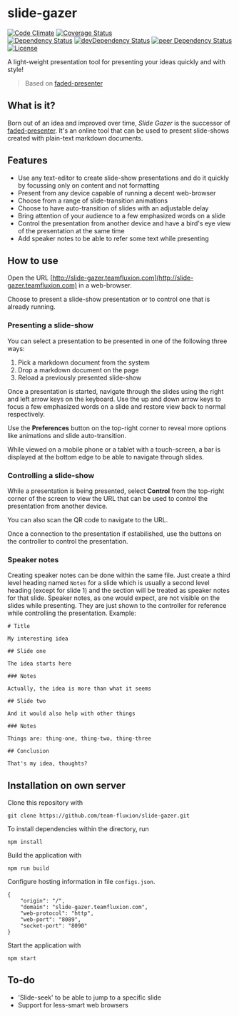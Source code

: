 # slide-gazer

[![Code Climate](https://codeclimate.com/github/team-fluxion/slide-gazer.png)](https://codeclimate.com/github/team-fluxion/slide-gazer)
[![Coverage Status](https://img.shields.io/coveralls/team-fluxion/slide-gazer.svg)](https://coveralls.io/r/team-fluxion/slide-gazer?branch=master)  
[![Dependency Status](https://david-dm.org/team-fluxion/slide-gazer.svg)](https://david-dm.org/team-fluxion/slide-gazer)
[![devDependency Status](https://david-dm.org/team-fluxion/slide-gazer/dev-status.svg)](https://david-dm.org/team-fluxion/slide-gazer#info=devDependencies)
[![peer Dependency Status](https://david-dm.org/team-fluxion/slide-gazer/peer-status.svg)](https://david-dm.org/team-fluxion/slide-gazer#info=peerDependencies)  
[![License](https://img.shields.io/badge/LICENSE-GPL%20v3.0-blue.svg)](https://www.gnu.org/licenses/gpl.html)

A light-weight presentation tool for presenting your ideas quickly and with style!

> Based on [faded-presenter](https://github.com/myTerminal/faded-presenter)

## What is it?

Born out of an idea and improved over time, *Slide Gazer* is the successor of [faded-presenter](https://github.com/myTerminal/faded-presenter).
It's an online tool that can be used to present slide-shows created with plain-text markdown documents.

## Features

* Use any text-editor to create slide-show presentations and do it quickly by focussing only on content and not formatting
* Present from any device capable of running a decent web-browser
* Choose from a range of slide-transition animations
* Choose to have auto-transition of slides with an adjustable delay
* Bring attention of your audience to a few emphasized words on a slide
* Control the presentation from another device and have a bird's eye view of the presentation at the same time
* Add speaker notes to be able to refer some text while presenting

## How to use

Open the URL [http://slide-gazer.teamfluxion.com](http://slide-gazer.teamfluxion.com) in a web-browser.

Choose to present a slide-show presentation or to control one that is already running.

### Presenting a slide-show

You can select a presentation to be presented in one of the following three ways:

1. Pick a markdown document from the system
2. Drop a markdown document on the page
3. Reload a previously presented slide-show

Once a presentation is started, navigate through the slides using the right and left arrow keys on the keyboard.
Use the up and down arrow keys to focus a few emphasized words on a slide and restore view back to normal respectively.

Use the **Preferences** button on the top-right corner to reveal more options like animations and slide auto-transition.

While viewed on a mobile phone or a tablet with a touch-screen, a bar is displayed at the bottom edge to be able to navigate through slides.

### Controlling a slide-show

While a presentation is being presented, select **Control** from the top-right corner of the screen to view the URL that can be used to control the presentation from another device.

You can also scan the QR code to navigate to the URL.

Once a connection to the presentation if estabilished, use the buttons on the controller to control the presentation.

### Speaker notes

Creating speaker notes can be done within the same file. Just create a third level heading named `Notes` for a slide which is usually a second level heading (except for slide 1) and the section will be treated as speaker notes for that slide. Speaker notes, as one would expect, are not visible on the slides while presenting. They are just shown to the controller for reference while controlling the presentation. Example:

    # Title

    My interesting idea

    ## Slide one

    The idea starts here

    ### Notes

    Actually, the idea is more than what it seems

    ## Slide two

    And it would also help with other things

    ### Notes

    Things are: thing-one, thing-two, thing-three

    ## Conclusion

    That's my idea, thoughts?

## Installation on own server

Clone this repository with

    git clone https://github.com/team-fluxion/slide-gazer.git

To install dependencies within the directory, run

    npm install

Build the application with

    npm run build

Configure hosting information in file `configs.json`.

    {
        "origin": "/",
        "domain": "slide-gazer.teamfluxion.com",
        "web-protocol": "http",
        "web-port": "8089",
        "socket-port": "8090"
    }

Start the application with

    npm start

## To-do

* 'Slide-seek' to be able to jump to a specific slide
* Support for less-smart web browsers
